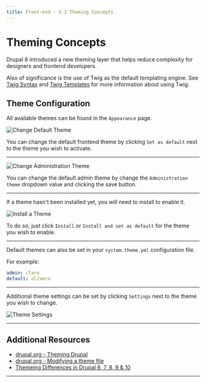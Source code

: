 ```yaml
---
title: Front-end - 3.2 Theming Concepts
---
```


# Theming Concepts

Drupal 8 introduced a new theming layer that helps reduce complexity for
designers and frontend developers.

Also of significance is the use of Twig as the default templating engine.
See [Twig Syntax](3.3-twig-syntax.md) and [Twig Templates](3.4-twig-templates.md) for more information about using Twig.

## Theme Configuration

All available themes can be found in the `Appearance` page.

![Change Default Theme](/images/theme-default.png "Change Default Theme")

You can change the default frontend theme by clicking `Set as default` next to the theme
you wish to activate.

---

![Change Administration Theme](/images/theme-admin.png "Change Administration Theme")

You can change the default admin theme by change the `Administration theme`
dropdown value and clicking the save button.

---

If a theme hasn't been installed yet, you will need to install to enable it.

![Install a Theme](/images/theme-install.png "Install a Theme")

To do so, just click `Install` or `Install and set as default` for the theme
you wish to enable.

---

Default themes can also be set in your `system.theme.yml` configuration file.

For example:
```yml
admin: claro
default: olivero
```

---

Additional theme settings can be set by clicking `Settings` next to the theme
you wish to change.

![Theme Settings](/images/theme-settings.png "Theme Settings")

---

## Additional Resources
- [drupal.org - Theming Drupal](https://www.drupal.org/docs/develop/theming-drupal)
- [drupal.org - Modifying a theme file](https://www.drupal.org/docs/8/theming-drupal-8/modifying-attributes-in-a-theme-file)
- [Themeing Differences in Drupal 6, 7, 8, 9 & 10](https://www.drupal.org/docs/8/theming-drupal-8/theming-differences-between-drupal-6-7-8)

---
